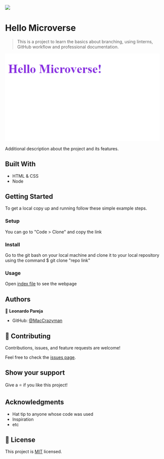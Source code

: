 ![](https://img.shields.io/badge/Microverse-blueviolet)

# Hello Microverse

> This is a project to learn the basics about branching, using linterns, GitHub workflow and professional documentation.

![screenshot](./app_screenshot.png)

Additional description about the project and its features.

## Built With

- HTML & CSS
- Node

## Getting Started


To get a local copy up and running follow these simple example steps.


### Setup
You can go to "Code > Clone" and copy the link

### Install
Go to the git bash on your local machine and clone it to your local repository using the command $ git clone "repo link"

### Usage
Open [index file](index.html) to see the webpage


## Authors

👤 **Leonardo Pareja**

- GitHub: [@MacCrazyman](https://github.com/MacCrazyman)

## 🤝 Contributing

Contributions, issues, and feature requests are welcome!

Feel free to check the [issues page](../../issues/).

## Show your support

Give a ⭐️ if you like this project!

## Acknowledgments

- Hat tip to anyone whose code was used
- Inspiration
- etc

## 📝 License

This project is [MIT](./MIT.md) licensed.
